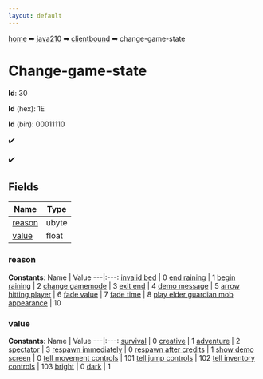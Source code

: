 ```yaml
---
layout: default
---
```


[home](/) ➡ [java210](/protocol/java210) ➡ [clientbound](/protocol/java210/clientbound) ➡ change-game-state

# Change-game-state

**Id**: 30

**Id** (hex): 1E

**Id** (bin): 00011110

✔️

✔️

## Fields

Name | Type
---|---
[reason](#reason) | ubyte
[value](#value) | float

### reason

**Constants**:
Name | Value
---|:---:
[invalid bed](reason_invalid-bed) | 0
[end raining](reason_end-raining) | 1
[begin raining](reason_begin-raining) | 2
[change gamemode](reason_change-gamemode) | 3
[exit end](reason_exit-end) | 4
[demo message](reason_demo-message) | 5
[arrow hitting player](reason_arrow-hitting-player) | 6
[fade value](reason_fade-value) | 7
[fade time](reason_fade-time) | 8
[play elder guardian mob appearance](reason_play-elder-guardian-mob-appearance) | 10

### value

**Constants**:
Name | Value
---|:---:
[survival](value_survival) | 0
[creative](value_creative) | 1
[adventure](value_adventure) | 2
[spectator](value_spectator) | 3
[respawn immediately](value_respawn-immediately) | 0
[respawn after credits](value_respawn-after-credits) | 1
[show demo screen](value_show-demo-screen) | 0
[tell movement controls](value_tell-movement-controls) | 101
[tell jump controls](value_tell-jump-controls) | 102
[tell inventory controls](value_tell-inventory-controls) | 103
[bright](value_bright) | 0
[dark](value_dark) | 1

